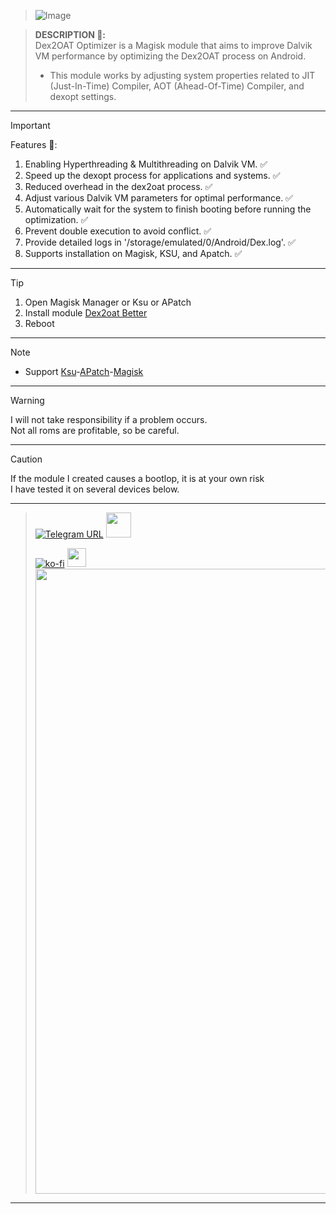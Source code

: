 > ![Image](https://github.com/user-attachments/assets/8183d2a5-f1ec-430a-a4c2-f6df48ec80c8)

> **DESCRIPTION 📝:**    
> Dex2OAT Optimizer is a Magisk module that aims to improve Dalvik VM performance by optimizing the Dex2OAT process on Android.
> - This module works by adjusting system properties related to JIT (Just-In-Time) Compiler, AOT (Ahead-Of-Time) Compiler, and dexopt settings.
<hr/>

> [!IMPORTANT]
> Features 🚀:
> 1. Enabling Hyperthreading & Multithreading on Dalvik VM. ✅
> 2. Speed up the dexopt process for applications and systems. ✅
> 3. Reduced overhead in the dex2oat process. ✅
> 4. Adjust various Dalvik VM parameters for optimal performance. ✅
> 5. Automatically wait for the system to finish booting before running the optimization. ✅
> 6. Prevent double execution to avoid conflict. ✅
> 7. Provide detailed logs in '/storage/emulated/0/Android/Dex.log'. ✅
> 8. Supports installation on Magisk, KSU, and Apatch. ✅
<hr/>


> [!TIP]
> 1. Open Magisk Manager or Ksu or APatch
> 2. Install module [Dex2oat Better](https://t.me/modulkuntul)
> 3. Reboot
<hr/>

> [!NOTE]
> - Support [Ksu](https://github.com/tiann/KernelSU/releases)-[APatch](https://github.com/bmax121/APatch/releases/tag/10763)-[Magisk](https://github.com/topjohnwu/Magisk/releases/tag/v28.0)
<hr/>

> [!WARNING]
> I will not take responsibility if a problem occurs.     
> Not all roms are profitable, so be careful.
<hr/>

> [!CAUTION]
> If the module I created causes a bootlop, it is at your own risk    
> I have tested it on several devices below.
<hr/>

> [![Telegram URL](https://img.shields.io/badge/Telegram-Join-2CA5E?style=social&logo=telegram)](https://t.me/modulkuntul)
> <img src="https://github.com/Anmol-Baranwal/Cool-GIFs-For-GitHub/assets/74038190/34376b0e-4ae2-4278-9d3d-82e8016a87d6" width="40">&nbsp;
>   
> [![ko-fi](https://www.ko-fi.com/img/githubbutton_sm.svg)](https://ko-fi.com/illumi666)
> <img src="https://raw.githubusercontent.com/innng/innng/master/assets/kyubey.gif" height="30" />
> <img src="https://user-images.githubusercontent.com/74038190/212284100-561aa473-3905-4a80-b561-0d28506553ee.gif" width="1000">
<hr/>
